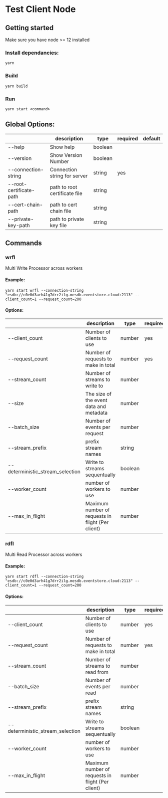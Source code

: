 # Test Client Node

## Getting started

Make sure you have node >= 12 installed

### Install dependancies:

```
yarn
```

### Build

```
yarn build
```

### Run

```
yarn start <command>
```

## Global Options:

|                         | description                   | type    | required | default |
| ----------------------- | ----------------------------- | ------- | -------- | ------- |
| --help                  | Show help                     | boolean |          |         |
| --version               | Show Version Number           | boolean |          |         |
| --connection-string     | Connection string for server  | string  | yes      |         |
| --root-certificate-path | path to root certificate file | string  |          |         |
| --cert-chain-path       | path to cert chain file       | string  |          |         |
| --private-key-path      | path to private key file      | string  |          |         |

## Commands

### wrfl

Multi Write Processor across workers

#### Example:

```
yarn start wrfl --connection-string "esdb://c0e0d3arh41g7drr2ilg.mesdb.eventstore.cloud:2113" --client_count=1 --request_count=200
```

#### Options:

|                                  | description                                       | type    | required | default       |
| -------------------------------- | ------------------------------------------------- | ------- | -------- | ------------- |
| --client_count                   | Number of clients to use                          | number  | yes      |               |
| --request_count                  | Number of requests to make in total               | number  | yes      |               |
| --stream_count                   | Number of streams to write to                     | number  |          | 1000          |
| --size                           | The size of the event data and metadata           | number  |          | 256           |
| --batch_size                     | Number of events per request                      | number  |          | 1             |
| --stream_prefix                  | prefix stream names                               | string  |          |               |
| --deterministic_stream_selection | Write to streams sequentually                     | boolean |          | false         |
| --worker_count                   | number of workers to use                          | number  |          | cpu count - 1 |
| --max_in_flight                  | Maximum number of requests in flight (Per client) | number  |          | Infinity      |

### rdfl

Multi Read Processor across workers

#### Example:

```
yarn start rdfl --connection-string "esdb://c0e0d3arh41g7drr2ilg.mesdb.eventstore.cloud:2113" --client_count=1 --request_count=200
```

#### Options:

|                                  | description                                       | type    | required | default       |
| -------------------------------- | ------------------------------------------------- | ------- | -------- | ------------- |
| --client_count                   | Number of clients to use                          | number  | yes      |               |
| --request_count                  | Number of requests to make in total               | number  | yes      |               |
| --stream_count                   | Number of streams to read from                    | number  |          | 1000          |
| --batch_size                     | Number of events per read                         | number  |          | 1             |
| --stream_prefix                  | prefix stream names                               | string  |          |               |
| --deterministic_stream_selection | Write to streams sequentually                     | boolean |          | false         |
| --worker_count                   | number of workers to use                          | number  |          | cpu count - 1 |
| --max_in_flight                  | Maximum number of requests in flight (Per client) | number  |          | Infinity      |
